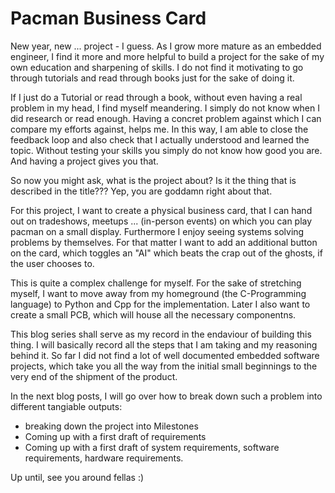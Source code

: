 # Pacman Business Card

New year, new ... project - I guess. As I grow more mature as an embedded engineer, I find it more and more helpful to build a project for the sake of my own education and sharpening of skills. 
I do not find it motivating to go through tutorials and read through books just for the sake of doing it. 

If I just do a Tutorial or read through a book, without even having a real problem in my head, I find myself meandering. I simply do not know when I did research or read enough. Having a concret problem against which I can compare my efforts against, helps me. In this way, I am able to close the feedback loop and also check that I actually understood and learned the topic. Without testing your skills you simply do not know how good you are. And having a project gives you that. 

So now you might ask, what is the project about? Is it the thing that is described in the title??? Yep, you are goddamn right about that. 

For this project, I want to create a physical business card, that I can hand out on tradeshows, meetups ... (in-person events) on which you can play pacman on a small display. Furthermore I enjoy seeing systems solving problems by themselves. For that matter I want to add an additional button on the card, which toggles an "AI" which beats the crap out of the ghosts, if the user chooses to. 

This is quite a complex challenge for myself. For the sake of stretching myself, I want to move away from my homeground (the C-Programming language) to Python and Cpp for the implementation. Later I also want to create a small PCB, which will house all the necessary componentns. 

This blog series shall serve as my record in the endaviour of building this thing. I will basically record all the steps that I am taking and my reasoning behind it. So far I did not find a lot of well documented embedded software projects, which take you all the way from the initial small beginnings to the very end of the shipment of the product. 

In the next blog posts, I will go over how to break down such a problem into different tangiable outputs:
- breaking down the project into Milestones
- Coming up with a first draft of requirements
- Coming up with a first draft of system requirements, software requirements, hardware requirements. 

Up until, see you around fellas :) 
